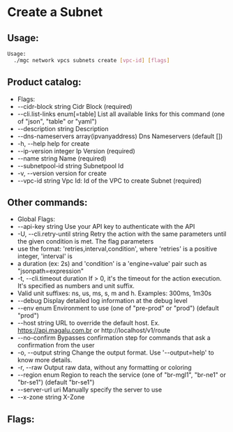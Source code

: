 # Create a Subnet

## Usage:
```bash
Usage:
  ./mgc network vpcs subnets create [vpc-id] [flags]
```

## Product catalog:
- Flags:
- --cidr-block string                      Cidr Block (required)
- --cli.list-links enum[=table]            List all available links for this command (one of "json", "table" or "yaml")
- --description string                     Description
- --dns-nameservers array(ipvanyaddress)   Dns Nameservers (default [])
- -h, --help                                   help for create
- --ip-version integer                     Ip Version (required)
- --name string                            Name (required)
- --subnetpool-id string                   Subnetpool Id
- -v, --version                                version for create
- --vpc-id string                          Vpc Id: Id of the VPC to create Subnet (required)

## Other commands:
- Global Flags:
- --api-key string           Use your API key to authenticate with the API
- -U, --cli.retry-until string   Retry the action with the same parameters until the given condition is met. The flag parameters
- use the format: 'retries,interval,condition', where 'retries' is a positive integer, 'interval' is
- a duration (ex: 2s) and 'condition' is a 'engine=value' pair such as "jsonpath=expression"
- -t, --cli.timeout duration     If > 0, it's the timeout for the action execution. It's specified as numbers and unit suffix.
- Valid unit suffixes: ns, us, ms, s, m and h. Examples: 300ms, 1m30s
- --debug                    Display detailed log information at the debug level
- --env enum                 Environment to use (one of "pre-prod" or "prod") (default "prod")
- --host string              URL to override the default host. Ex. https://api.magalu.com.br or http://localhost/v1/route
- --no-confirm               Bypasses confirmation step for commands that ask a confirmation from the user
- -o, --output string            Change the output format. Use '--output=help' to know more details.
- -r, --raw                      Output raw data, without any formatting or coloring
- --region enum              Region to reach the service (one of "br-mgl1", "br-ne1" or "br-se1") (default "br-se1")
- --server-url uri           Manually specify the server to use
- --x-zone string            X-Zone

## Flags:
```bash

```

